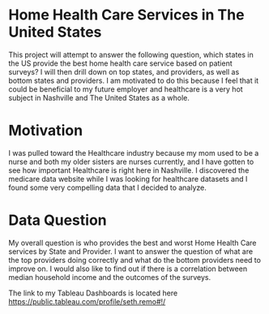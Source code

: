 # Home Health Care Services in The United States

This project will attempt to answer the following question, which states in the US provide the best home health care service based on patient surveys? I will then drill down on top states, and providers, as well as bottom states and providers. I am motivated to do this because I feel that it could be beneficial to my future employer and healthcare is a very hot subject in Nashville and The United States as a whole.
# Motivation
I was pulled toward the Healthcare industry because my mom used to be a nurse and both my older sisters are nurses currently, and I have gotten to see how important Healthcare is right here in Nashville. I discovered the medicare data website while I was looking for healthcare datasets and I found some very compelling data that I decided to analyze.
# Data Question
My overall question is who provides the best and worst Home Health Care services by State and Provider. I want to answer the question of what are the top providers doing correctly and what do the bottom providers need to improve on. I would also like to find out if there is a correlation between median household income and the outcomes of the surveys.

The link to my Tableau Dashboards is located here https://public.tableau.com/profile/seth.remo#!/
